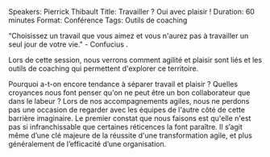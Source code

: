 Speakers: Pierrick Thibault
Title: Travailler ? Oui avec plaisir !
Duration: 60 minutes
Format: Conférence
Tags: Outils de coaching

“Choisissez un travail que vous aimez et vous n'aurez pas à travailler un seul jour de votre vie." - Confucius . 

Lors de cette session, nous verrons comment agilité et plaisir sont liés et les outils de coaching qui permettent d'explorer ce territoire. 

Pourquoi a-t-on encore tendance à séparer travail et plaisir ?
Quelles croyances nous font penser qu'on ne peut être un bon collaborateur que dans le labeur ?
Lors de nos accompagnements agiles, nous ne perdons pas une occasion de regarder avec les équipes de l'autre côté de cette barrière imaginaire.
Le premier constat que nous faisons est qu'elle n'est pas si infranchissable que certaines réticences la font paraître.
Il s’agit même d’une clé majeure de la réussite d'une transformation agile, et plus généralement de l’efficacité d’une organisation.
